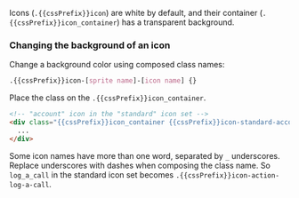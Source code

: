 Icons (`.{{cssPrefix}}icon`) are white by default, and their container (`.{{cssPrefix}}icon_container`) has a transparent background.

### Changing the background of an icon

Change a background color using composed class names:

```css
.{{cssPrefix}}icon-[sprite name]-[icon name] {}
```

Place the class on the `.{{cssPrefix}}icon_container`.

```html
<!-- "account" icon in the "standard" icon set -->
<div class="{{cssPrefix}}icon_container {{cssPrefix}}icon-standard-account">
  ...
</div>
```

Some icon names have more than one word, separated by `_` underscores. Replace underscores with dashes when composing the class name. So `log_a_call` in the standard icon set becomes `.{{cssPrefix}}icon-action-log-a-call`.
